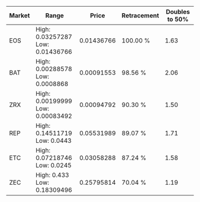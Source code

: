 | Market | Range | Price| Retracement | Doubles to 50% |
| --- | --- | --- | --- | --- |
| EOS | High: 0.03257287<br />Low: 0.01436766 | 0.01436766 | 100.00 % | 1.63 |
| BAT | High: 0.00288578<br />Low: 0.0008868 | 0.00091553 | 98.56 % | 2.06 |
| ZRX | High: 0.00199999<br />Low: 0.00083492 | 0.00094792 | 90.30 % | 1.50 |
| REP | High: 0.14511719<br />Low: 0.0443 | 0.05531989 | 89.07 % | 1.71 |
| ETC | High: 0.07218746<br />Low: 0.0245 | 0.03058288 | 87.24 % | 1.58 |
| ZEC | High: 0.433<br />Low: 0.18309496 | 0.25795814 | 70.04 % | 1.19 |
